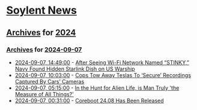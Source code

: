 # [Soylent News](../../../README.md)

## [Archives](../../index.md) for [2024](../index.md)

### [Archives](../../index.md) for [2024-09-07](index.md)

* [2024-09-07, 14:49:00](https://soylentnews.org/article.pl?sid=24/09/06/1510207&from=rss) - [After Seeing Wi-Fi Network Named “STINKY,” Navy Found Hidden Starlink Dish on US Warship](https://soylentnews.org/article.pl?sid=24/09/06/1510207&from=rss)
* [2024-09-07, 10:03:00](https://soylentnews.org/article.pl?sid=24/09/06/0335213&from=rss) - [Cops Tow Away Teslas To ‘Secure’ Recordings Captured By Cars’ Cameras](https://soylentnews.org/article.pl?sid=24/09/06/0335213&from=rss)
* [2024-09-07, 05:15:00](https://soylentnews.org/article.pl?sid=24/09/06/0330259&from=rss) - [In the Hunt for Alien Life, is Man Truly 'the Measure of All Things?'](https://soylentnews.org/article.pl?sid=24/09/06/0330259&from=rss)
* [2024-09-07, 00:31:00](https://soylentnews.org/article.pl?sid=24/09/06/0322231&from=rss) - [Coreboot 24.08 Has Been Released](https://soylentnews.org/article.pl?sid=24/09/06/0322231&from=rss)
